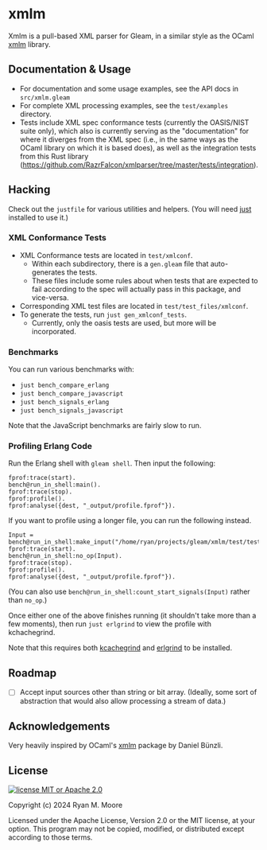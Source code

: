 # xmlm

Xmlm is a pull-based XML parser for Gleam, in a similar style as the OCaml [xmlm](https://erratique.ch/software/xmlm/doc/Xmlm/index.html) library.

## Documentation & Usage

- For documentation and some usage examples, see the API docs in `src/xmlm.gleam`
- For complete XML processing examples, see the `test/examples` directory.
- Tests include XML spec conformance tests (currently the OASIS/NIST suite only), which also is currently serving as the "documentation" for where it diverges from the XML spec (i.e., in the same ways as the OCaml library on which it is based does), as well as the integration tests from this Rust library (https://github.com/RazrFalcon/xmlparser/tree/master/tests/integration).

## Hacking

Check out the `justfile` for various utilities and helpers.  (You will need [just](https://just.systems/) installed to use it.)

### XML Conformance Tests

- XML Conformance tests are located in `test/xmlconf`. 
  - Within each subdirectory, there is a `gen.gleam` file that auto-generates the tests.
  - These files include some rules about when tests that are expected to fail according to the spec will actually pass in this package, and vice-versa.
- Corresponding XML test files are located in `test/test_files/xmlconf`. 
- To generate the tests, run `just gen_xmlconf_tests`.
  - Currently, only the oasis tests are used, but more will be incorporated.

### Benchmarks

You can run various benchmarks with:

- `just bench_compare_erlang`
- `just bench_compare_javascript`
- `just bench_signals_erlang`
- `just bench_signals_javascript`

Note that the JavaScript benchmarks are fairly slow to run.

### Profiling Erlang Code

Run the Erlang shell with `gleam shell`.  Then input the following:

```
fprof:trace(start).
bench@run_in_shell:main().
fprof:trace(stop).
fprof:profile().
fprof:analyse({dest, "_output/profile.fprof"}).
```

If you want to profile using a longer file, you can run the following instead.


```
Input = bench@run_in_shell:make_input("/home/ryan/projects/gleam/xmlm/test/test_files/33397721_long.xml").
fprof:trace(start).
bench@run_in_shell:no_op(Input).
fprof:trace(stop).
fprof:profile().
fprof:analyse({dest, "_output/profile.fprof"}).
```

(You can also use `bench@run_in_shell:count_start_signals(Input)` rather than `no_op`.)

Once either one of the above finishes running (it shouldn't take more than a few moments), then run `just erlgrind` to view the profile with kchachegrind.

Note that this requires both [kcachegrind](https://kcachegrind.sourceforge.net/html/Home.html) and [erlgrind](https://github.com/isacssouza/erlgrind) to be installed.

## Roadmap

- [ ] Accept input sources other than string or bit array.  (Ideally, some sort of abstraction that would also allow processing a stream of data.)

## Acknowledgements

Very heavily inspired by OCaml's [xmlm](https://erratique.ch/software/xmlm) package by Daniel Bünzli.

## License

[![license MIT or Apache
2.0](https://img.shields.io/badge/license-MIT%20or%20Apache%202.0-blue)](https://github.com/mooreryan/gleam_qcheck)

Copyright (c) 2024 Ryan M. Moore

Licensed under the Apache License, Version 2.0 or the MIT license, at your option. This program may not be copied, modified, or distributed except according to those terms.